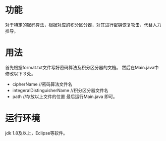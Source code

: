 # 功能
对于特定的密码算法，根据对应的积分区分器，对其进行密钥恢复攻击，代替人力推导。
# 用法
首先根据format.txt文件写好密码算法及积分区分器的文档。
然后在Main.java中修改以下３处。
- cipherName                    //密码算法文件名
- integeralDistinguisherName    //积分区分器文件名
- path                          //存放以上文件的位置
最后运行Main.java 即可。
# 运行环境
jdk 1.8及以上，Eclipse等软件。
